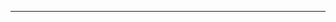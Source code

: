 <!--
CO_OP_TRANSLATOR_METADATA:
{
  "original_hash": "4bdff5070d182c64143dfe5a581d0ec7",
  "translation_date": "2025-08-28T18:27:43+00:00",
  "source_file": "02-SetupDevEnvironment/README.md",
  "language_code": "ne"
}
-->


---

